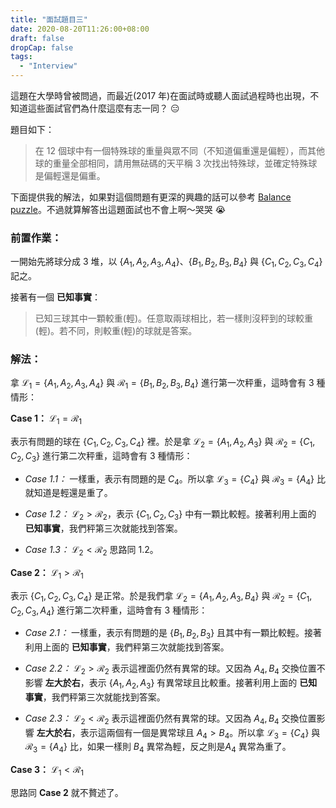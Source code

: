 ```yaml
---
title: "面試題目三"
date: 2020-08-20T11:26:00+08:00
draft: false
dropCap: false
tags:
  - "Interview"
---
```


這題在大學時曾被問過，而最近(2017 年)在面試時或聽人面試過程時也出現，不知道這些面試官們為什麼這麼有志一同？ 😑

題目如下：

> 在 12 個球中有一個特殊球的重量與眾不同（不知道偏重還是偏輕），而其他球的重量全部相同，請用無砝碼的天平稱 3 次找出特殊球，並確定特殊球是偏輕還是偏重。

下面提供我的解法，如果對這個問題有更深的興趣的話可以參考 [Balance puzzle](https://en.wikipedia.org/wiki/Balance_puzzle)。不過就算解答出這題面試也不會上啊～哭哭 😭

### 前置作業：

一開始先將球分成 3 堆，以 $\{ A_1, A_2, A_3, A_4 \}$、$\{ B_1, B_2, B_3, B_4 \}$ 與 $\{ C_1, C_2, C_3, C_4 \}$ 記之。

接著有一個 **已知事實**：

> 已知三球其中一顆較重(輕)。任意取兩球相比，若一樣則沒秤到的球較重(輕)。若不同，則較重(輕)的球就是答案。

### 解法：

拿 $\mathcal{L}_1 = \{ A_1, A_2, A_3, A_4 \}$ 與 $\mathcal{R}_1 = \{ B_1, B_2, B_3, B_4 \}$ 進行第一次秤重，這時會有 3 種情形：

**Case 1：** $\mathcal{L}_1 = \mathcal{R}_1$

表示有問題的球在 $\{ C_1, C_2, C_3, C_4 \}$ 裡。於是拿 $\mathcal{L}_2 = \{ A_1, A_2, A_3 \}$ 與 $\mathcal{R}_2 = \{ C_1, C_2, C_3 \}$ 進行第二次秤重，這時會有 3 種情形：

- _Case 1.1：_ 一樣重，表示有問題的是 $C_4$。所以拿 $\mathcal{L}_3 = \{C_4\}$ 與 $\mathcal{R}_3 = \{A_4\}$ 比就知道是輕還是重了。

- _Case 1.2：_ $\mathcal{L}_2 > \mathcal{R}_2$，表示 $\{ C_1, C_2, C_3 \}$ 中有一顆比較輕。接著利用上面的 **已知事實**，我們秤第三次就能找到答案。

- _Case 1.3：_ $\mathcal{L}_2 < \mathcal{R}_2$ 思路同 1.2。

**Case 2：** $\mathcal{L}_1 > \mathcal{R}_1$

表示 $\{ C_1, C_2, C_3, C_4 \}$ 是正常。於是我們拿 $\mathcal{L}_2 = \{ A_1, A_2, A_3, B_4 \}$ 與 $\mathcal{R}_2 = \{ C_1, C_2, C_3, A_4 \}$ 進行第二次秤重，這時會有 3 種情形：

- _Case 2.1：_ 一樣重，表示有問題的是 $\{ B_1, B_2, B_3 \}$ 且其中有一顆比較輕。接著利用上面的 **已知事實**，我們秤第三次就能找到答案。

- _Case 2.2：_ $\mathcal{L}_2 > \mathcal{R}_2$ 表示這裡面仍然有異常的球。又因為 $A_4, B_4$ 交換位置不影響 **左大於右**，表示 $\{ A_1, A_2, A_3 \}$ 有異常球且比較重。接著利用上面的 **已知事實**，我們秤第三次就能找到答案。

- _Case 2.3：_ $\mathcal{L}_2 < \mathcal{R}_2$ 表示這裡面仍然有異常的球。又因為 $A_4, B_4$ 交換位置影響 **左大於右**，表示這兩個有一個是異常球且 $A_4 > B_4$。所以拿 $\mathcal{L}_3 = \{C_4\}$ 與 $\mathcal{R}_3 = \{A_4\}$ 比，如果一樣則 $B_4$ 異常為輕，反之則是$A_4$ 異常為重了。

**Case 3：** $\mathcal{L}_1 < \mathcal{R}_1$

思路同 **Case 2** 就不贅述了。
